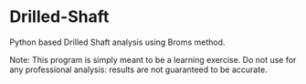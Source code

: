 # Drilled-Shaft
Python based Drilled Shaft analysis using Broms method.

Note: This program is simply meant to be a learning exercise.
Do not use for any professional analysis: results are not guaranteed to be accurate.
